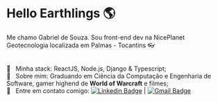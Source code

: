 # Hello Earthlings :earth_americas:

Me chamo Gabriel de Souza. Sou front-end dev na NicePlanet Geotecnologia localizada em Palmas - Tocantins :eyeglasses:

<br/> :crystal_ball: &nbsp; Minha stack: ReactJS, Node.js, Django & Typescript;
<br/> :gem: &nbsp; Sobre mim: Graduando em Ciência da Computação e Engenharia de Software, gamer highend de **World of Warcraft** e filmes;
<br/> :email: &nbsp; Entre em contato comigo: [![Linkedin Badge](https://img.shields.io/badge/-GabrielSouza-blue?style=flat-square&logo=Linkedin&logoColor=white&link=https://www.linkedin.com/in/Gsouzap/)](https://www.linkedin.com/in/gabriel-de-souza-pinto-a439a31b0/) 
| 
[![Gmail Badge](https://img.shields.io/badge/-konoha.vstudio@gmail.com-c14438?style=flat-square&logo=Gmail&logoColor=white&link=mailto:konoha.vstudio@gmail.com)](mailto:konoha.vstudio@gmail.com)

